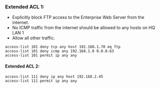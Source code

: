 ### Extended ACL 1:
- Explicitly block FTP access to the Enterprise Web Server from the internet.
- No ICMP traffic from the internet should be allowed to any hosts on HQ LAN 1
- Allow all other traffic.
```
access-list 101 deny tcp any host 192.168.1.70 eq ftp
access-list 101 deny icmp any 192.168.1.0 0.0.0.63
access-list 101 permit ip any any
```

#### Extended ACL 2:
```
access-list 111 deny ip any host 192.168.2.45
access-list 111 permit ip any any
```